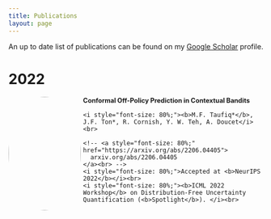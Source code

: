 ```yaml
---
title: Publications
layout: page
---
```


An up to date list of publications can be found on my [Google Scholar](https://scholar.google.com/citations?hl=en&user=oDL6ahoAAAAJ) profile.


# 2022

<div style="display:flex;">

  <div style="flex:1; padding-right:1%">
    <!-- <img src="{{ site.url }}/img/paper-icons/COPP7.png" style="align:left; border: 1px solid #d3d3d3; border-style: outset;"> -->
    <img src="{{ site.url }}/img/paper-icons/COPP7.png" style="display:block; margin-left:auto; margin-right:auto; border-radius:50%; width:100%;">
  </div>

  <div style="flex:2.5;">
    <b style="font-size: 90%;" href="https://arxiv.org/abs/2206.04405">Conformal Off-Policy Prediction in Contextual Bandits</b><br>

    <i style="font-size: 80%;"><b>M.F. Taufiq*</b>, J.F. Ton*, R. Cornish, Y. W. Teh, A. Doucet</i><br>

    <!-- <a style="font-size: 80%;" href="https://arxiv.org/abs/2206.04405">
      arxiv.org/abs/2206.04405
    </a><br> -->
    <i style="font-size: 80%;">Accepted at <b>NeurIPS 2022</b></i><br>
    <i style="font-size: 80%;"><b>ICML 2022 Workshop</b> on Distribution-Free Uncertainty Quantification (<b>Spotlight</b>). </i><br>
  </div>
</div>

&nbsp;